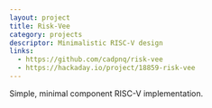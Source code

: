 ```yaml
---
layout: project
title: Risk-Vee
category: projects
descriptor: Minimalistic RISC-V design
links:
  - https://github.com/cadpnq/risk-vee
  - https://hackaday.io/project/18859-risk-vee
---
```


Simple, minimal component RISC-V implementation.